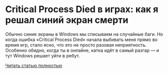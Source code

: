 # Critical Process Died в играх: как я решал синий экран смерти



Обычно синие экраны в Windows мы списываем на случайные баги. Но когда ошибка «Critical Process Died» начала выбивать меня прямо во время игр, стало ясно, что это не просто разовая неприятность. Особенно обидно, когда ты в онлайне, катка идёт в самый разгар — и тут Windows решает уйти в ребут.

[Читать статью полностью](https://xyberbara.com/gaming/critical-process-died/)
